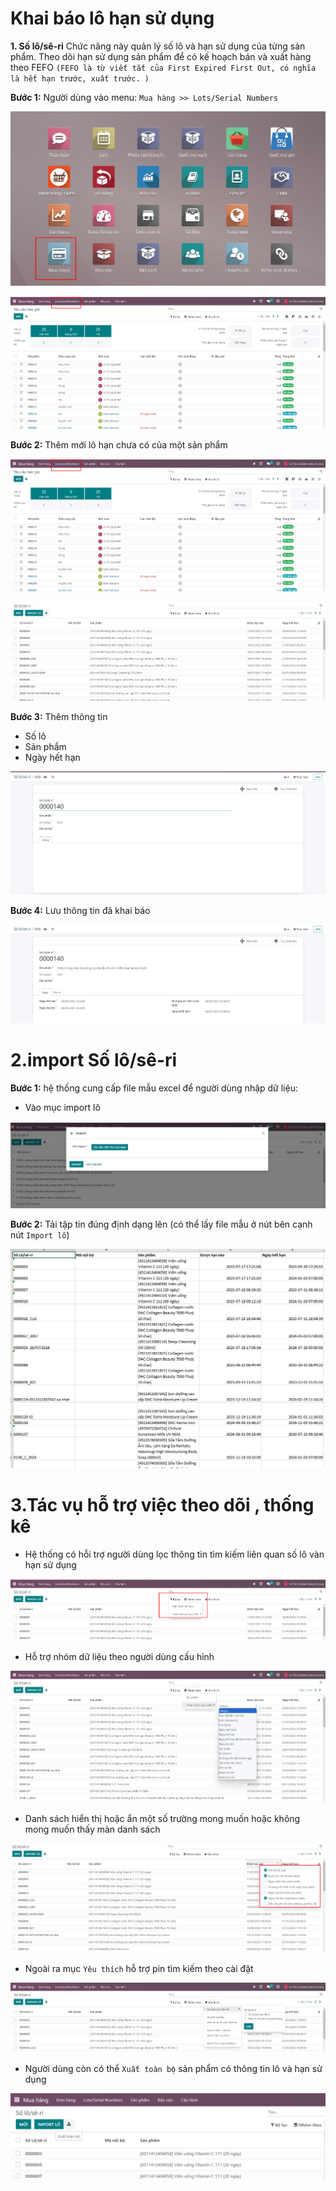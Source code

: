 # Khai báo lô hạn sử dụng
**1. Số lô/sê-ri**
Chức năng này quản lý số lô và hạn sử dụng của từng sản phẩm. Theo dõi hạn sử dụng sản phẩm để có kế hoạch bán và xuất hàng theo FEFO ```(FEFO là từ viết tắt của First Expired First Out, có nghĩa là hết hạn trước, xuất trước. )```

**Bước 1:** Người dùng vào menu: ```Mua hàng >> Lots/Serial Numbers ```

![alt text](./hansudunglo/image.png)

![alt text](./hansudunglo/image1.png)

**Bước 2:** Thêm mới lô hạn chưa có của một sản phẩm

![alt text](./hansudunglo/image1.png)

![alt text](./hansudunglo/image2.png)

**Bước 3:** Thêm thông tin 

+ Số lô
+ Sản phẩm
+ Ngày hết hạn

![alt text](./hansudunglo/image-2.png)

**Bước 4:** Lưu thông tin đã khai báo

![alt text](./hansudunglo/image-3.png)

# 2.import Số lô/sê-ri

**Bước 1:** hệ thống cung cấp file mẫu excel để người dùng nhập dữ liệu:
+ Vào mục import lô

![alt text](./hansudunglo/image-4.png)

**Bước 2:** Tải tập tin đúng định dạng lên (có thể lấy file mẫu ở nút bên cạnh nút ```Import lô```)

![alt text](./hansudunglo/image-5.png)

# 3.Tác vụ hỗ trợ việc theo dõi , thống kê
+ Hệ thống có hỗi trợ người dùng lọc thông tin tìm kiếm liên quan số lô vàn hạn sử dụng

![alt text](./hansudunglo/timkiemlo.png)

+ Hỗ trợ nhóm dữ liệu theo người dùng cấu hình

![alt text](./hansudunglo/nhomlo.png)

+ Danh sách hiển thị hoặc ẩn một số trường mong muốn hoặc không mong muốn thấy màn danh sách

![alt text](./hansudunglo/anhien.png)

+ Ngoài ra mục ```Yêu thích``` hỗ trợ pin tìm kiếm theo cài đặt

![alt text](./hansudunglo/yeuthichlo.png)

+ Người dùng còn có thể ```Xuất toàn bộ``` sản phẩm có thông tin lô và hạn sử dụng

![alt text](./hansudunglo/xuattoanbo.png)
